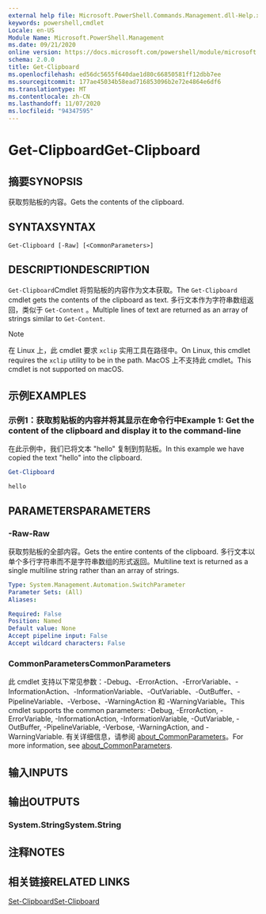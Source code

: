 ```yaml
---
external help file: Microsoft.PowerShell.Commands.Management.dll-Help.xml
keywords: powershell,cmdlet
Locale: en-US
Module Name: Microsoft.PowerShell.Management
ms.date: 09/21/2020
online version: https://docs.microsoft.com/powershell/module/microsoft.powershell.management/get-clipboard?view=powershell-7&WT.mc_id=ps-gethelp
schema: 2.0.0
title: Get-Clipboard
ms.openlocfilehash: ed56dc5655f640dae1d80c66850581ff12dbb7ee
ms.sourcegitcommit: 177ae45034b58ead716853096b2e72e4864e6df6
ms.translationtype: MT
ms.contentlocale: zh-CN
ms.lasthandoff: 11/07/2020
ms.locfileid: "94347595"
---
```

# <span data-ttu-id="44651-103">Get-Clipboard</span><span class="sxs-lookup"><span data-stu-id="44651-103">Get-Clipboard</span></span>

## <span data-ttu-id="44651-104">摘要</span><span class="sxs-lookup"><span data-stu-id="44651-104">SYNOPSIS</span></span>
<span data-ttu-id="44651-105">获取剪贴板的内容。</span><span class="sxs-lookup"><span data-stu-id="44651-105">Gets the contents of the clipboard.</span></span>

## <span data-ttu-id="44651-106">SYNTAX</span><span class="sxs-lookup"><span data-stu-id="44651-106">SYNTAX</span></span>

```
Get-Clipboard [-Raw] [<CommonParameters>]
```

## <span data-ttu-id="44651-107">DESCRIPTION</span><span class="sxs-lookup"><span data-stu-id="44651-107">DESCRIPTION</span></span>

<span data-ttu-id="44651-108">`Get-Clipboard`Cmdlet 将剪贴板的内容作为文本获取。</span><span class="sxs-lookup"><span data-stu-id="44651-108">The `Get-Clipboard` cmdlet gets the contents of the clipboard as text.</span></span> <span data-ttu-id="44651-109">多行文本作为字符串数组返回，类似于 `Get-Content` 。</span><span class="sxs-lookup"><span data-stu-id="44651-109">Multiple lines of text are returned as an array of strings similar to `Get-Content`.</span></span>

> [!NOTE]
> <span data-ttu-id="44651-110">在 Linux 上，此 cmdlet 要求 `xclip` 实用工具在路径中。</span><span class="sxs-lookup"><span data-stu-id="44651-110">On Linux, this cmdlet requires the `xclip` utility to be in the path.</span></span> <span data-ttu-id="44651-111">MacOS 上不支持此 cmdlet。</span><span class="sxs-lookup"><span data-stu-id="44651-111">This cmdlet is not supported on macOS.</span></span>

## <span data-ttu-id="44651-112">示例</span><span class="sxs-lookup"><span data-stu-id="44651-112">EXAMPLES</span></span>

### <span data-ttu-id="44651-113">示例1：获取剪贴板的内容并将其显示在命令行中</span><span class="sxs-lookup"><span data-stu-id="44651-113">Example 1: Get the content of the clipboard and display it to the command-line</span></span>

<span data-ttu-id="44651-114">在此示例中，我们已将文本 "hello" 复制到剪贴板。</span><span class="sxs-lookup"><span data-stu-id="44651-114">In this example we have copied the text "hello" into the clipboard.</span></span>

```powershell
Get-Clipboard
```

```Output
hello
```

## <span data-ttu-id="44651-115">PARAMETERS</span><span class="sxs-lookup"><span data-stu-id="44651-115">PARAMETERS</span></span>

### <span data-ttu-id="44651-116">-Raw</span><span class="sxs-lookup"><span data-stu-id="44651-116">-Raw</span></span>

<span data-ttu-id="44651-117">获取剪贴板的全部内容。</span><span class="sxs-lookup"><span data-stu-id="44651-117">Gets the entire contents of the clipboard.</span></span> <span data-ttu-id="44651-118">多行文本以单个多行字符串而不是字符串数组的形式返回。</span><span class="sxs-lookup"><span data-stu-id="44651-118">Multiline text is returned as a single multiline string rather than an array of strings.</span></span>

```yaml
Type: System.Management.Automation.SwitchParameter
Parameter Sets: (All)
Aliases:

Required: False
Position: Named
Default value: None
Accept pipeline input: False
Accept wildcard characters: False
```

### <span data-ttu-id="44651-119">CommonParameters</span><span class="sxs-lookup"><span data-stu-id="44651-119">CommonParameters</span></span>

<span data-ttu-id="44651-120">此 cmdlet 支持以下常见参数：-Debug、-ErrorAction、-ErrorVariable、-InformationAction、-InformationVariable、-OutVariable、-OutBuffer、-PipelineVariable、-Verbose、-WarningAction 和 -WarningVariable。</span><span class="sxs-lookup"><span data-stu-id="44651-120">This cmdlet supports the common parameters: -Debug, -ErrorAction, -ErrorVariable, -InformationAction, -InformationVariable, -OutVariable, -OutBuffer, -PipelineVariable, -Verbose, -WarningAction, and -WarningVariable.</span></span> <span data-ttu-id="44651-121">有关详细信息，请参阅 [about_CommonParameters](https://go.microsoft.com/fwlink/?LinkID=113216)。</span><span class="sxs-lookup"><span data-stu-id="44651-121">For more information, see [about_CommonParameters](https://go.microsoft.com/fwlink/?LinkID=113216).</span></span>

## <span data-ttu-id="44651-122">输入</span><span class="sxs-lookup"><span data-stu-id="44651-122">INPUTS</span></span>

## <span data-ttu-id="44651-123">输出</span><span class="sxs-lookup"><span data-stu-id="44651-123">OUTPUTS</span></span>

### <span data-ttu-id="44651-124">System.String</span><span class="sxs-lookup"><span data-stu-id="44651-124">System.String</span></span>

## <span data-ttu-id="44651-125">注释</span><span class="sxs-lookup"><span data-stu-id="44651-125">NOTES</span></span>

## <span data-ttu-id="44651-126">相关链接</span><span class="sxs-lookup"><span data-stu-id="44651-126">RELATED LINKS</span></span>

[<span data-ttu-id="44651-127">Set-Clipboard</span><span class="sxs-lookup"><span data-stu-id="44651-127">Set-Clipboard</span></span>](Set-Clipboard.md)
